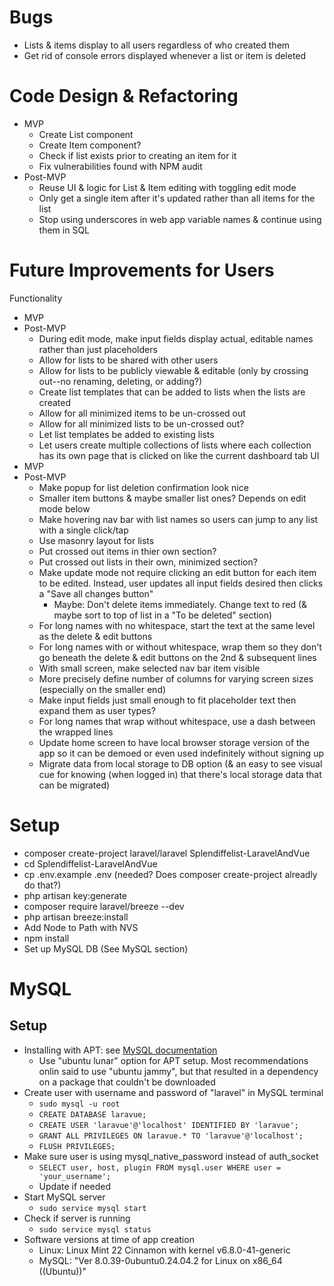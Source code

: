 # Bugs
- Lists & items display to all users regardless of who created them
- Get rid of console errors displayed whenever a list or item is deleted

# Code Design & Refactoring
- MVP
    - Create List component
    - Create Item component?
    - Check if list exists prior to creating an item for it
    - Fix vulnerabilities found with NPM audit
- Post-MVP
    - Reuse UI & logic for List & Item editing with toggling edit mode
    - Only get a single item after it's updated rather than all items for the list
    - Stop using underscores in web app variable names & continue using them in SQL

# Future Improvements for Users
Functionality
- MVP
- Post-MVP
    - During edit mode, make input fields display actual, editable names rather than just placeholders
    - Allow for lists to be shared with other users
    - Allow for lists to be publicly viewable & editable (only by crossing out--no renaming, deleting, or adding?)
    - Create list templates that can be added to lists when the lists are created
    - Allow for all minimized items to be un-crossed out
    - Allow for all minimized lists to be un-crossed out?
    - Let list templates be added to existing lists
    - Let users create multiple collections of lists where each collection has its own page that is clicked on like the current dashboard tab
UI
- MVP
- Post-MVP
    - Make popup for list deletion confirmation look nice
    - Smaller item buttons & maybe smaller list ones? Depends on edit mode below
    - Make hovering nav bar with list names so users can jump to any list with a single click/tap
    - Use masonry layout for lists
    - Put crossed out items in thier own section?
    - Put crossed out lists in their own, minimized section?
    - Make update mode not require clicking an edit button for each item to be edited. Instead, user updates all input fields desired then clicks a "Save all changes button"
        - Maybe: Don't delete items immediately. Change text to red (& maybe sort to top of list in a "To be deleted" section)
    - For long names with no whitespace, start the text at the same level as the delete & edit buttons
    - For long names with or without whitespace, wrap them so they don't go beneath the delete & edit buttons on the 2nd & subsequent lines
    - With small screen, make selected nav bar item visible
    - More precisely define number of columns for varying screen sizes (especially on the smaller end)
    - Make input fields just small enough to fit placeholder text then expand them as user types?
    - For long names that wrap without whitespace, use a dash between the wrapped lines
    - Update home screen to have local browser storage version of the app so it can be demoed or even used indefinitely without signing up
    - Migrate data from local storage to DB option (& an easy to see visual cue for knowing (when logged in) that there's local storage data that can be migrated)

# Setup
- composer create-project laravel/laravel Splendiffelist-LaravelAndVue
- cd Splendiffelist-LaravelAndVue
- cp .env.example .env (needed? Does composer create-project alreadly do that?)
- php artisan key:generate
- composer require laravel/breeze --dev
- php artisan breeze:install
- Add Node to Path with NVS
- npm install
- Set up MySQL DB (See MySQL section)

# MySQL
## Setup
- Installing with APT: see [MySQL documentation](https://dev.mysql.com/doc/mysql-apt-repo-quick-guide/en/)
    - Use "ubuntu lunar" option for APT setup. Most recommendations onlin said to use "ubuntu jammy", but that resulted in a dependency on a package that couldn't be downloaded
- Create user with username and password of "laravel" in MySQL terminal
    - `sudo mysql -u root`
    - `CREATE DATABASE laravue;`
    - `CREATE USER 'laravue'@'localhost' IDENTIFIED BY 'laravue';`
    - `GRANT ALL PRIVILEGES ON laravue.* TO 'laravue'@'localhost';`
    - `FLUSH PRIVILEGES;`
- Make sure user is using mysql_native_password instead of auth_socket
    - `SELECT user, host, plugin FROM mysql.user WHERE user = 'your_username';`
    - Update if needed
- Start MySQL server
    - `sudo service mysql start`
- Check if server is running
    - `sudo service mysql status`
- Software versions at time of app creation
    - Linux: Linux Mint 22 Cinnamon with kernel v6.8.0-41-generic
    - MySQL: "Ver 8.0.39-0ubuntu0.24.04.2 for Linux on x86_64 ((Ubuntu))"